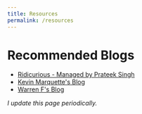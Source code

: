 ```yaml
---
title: Resources
permalink: /resources
---
```

# Recommended Blogs

* [Ridicurious - Managed by Prateek Singh](https://ridicurious.com/)
* [Kevin Marquette's Blog](https://kevinmarquette.github.io/)
* [Warren F's Blog](http://ramblingcookiemonster.github.io/)

_I update this page periodically._